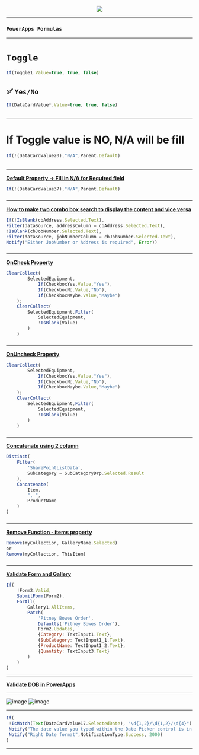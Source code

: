 <p align="center">
<img src="https://user-images.githubusercontent.com/19554935/66256981-bc639e80-e761-11e9-8f6c-03e461718035.png"/>
  </p>
  
  
***
### `PowerApps Formulas`
***
##
# `Toggle` #
```JavaScript
If(Toggle1.Value=true, true, false)
```
##
## :white_check_mark: `Yes/No` ##
```JavaScript
If(DataCardValue*.Value=true, true, false)
```
##
***
##
# If Toggle value is NO, N/A will be fill #
```JavaScript
If(!(DataCardValue20),"N/A",Parent.Default)
```
##
***
<b><u>Default Property → Fill in N/A for Required field</u></b>
```JavaScript
If(!(DataCardValue37),"N/A",Parent.Default)
```
###
***
<b><u>How to make two combo box search to display the content and vice versa</u></b>
```JavaScript
If(!IsBlank(cbAddress.Selected.Text), 
Filter(dataSource, addressColumn = cbAddress.Selected.Text), 
!IsBlank(cbJobNumber.Selected.Text), 
Filter(dataSource, jobNumberColumn = cbJobNumber.Selected.Text),
Notify("Either JobNumber or Address is required", Error))
```
###
***
<b><u>OnCheck Property </u></b>
```JavaScript
ClearCollect(
    	SelectedEquipment,
    		If(CheckboxYes.Value,"Yes"),
    		If(CheckboxNo.Value,"No"),
    		If(CheckboxMaybe.Value,"Maybe")
    );
    ClearCollect(
    	SelectedEquipment,Filter(
    		SelectedEquipment,
    		!IsBlank(Value)
    	)
    )
```
###
***
<b><u>OnUncheck Property </u></b>
```JavaScript
ClearCollect(
    	SelectedEquipment,
    		If(CheckboxYes.Value,"Yes"),
    		If(CheckboxNo.Value,"No"),
    		If(CheckboxMaybe.Value,"Maybe")
    );
    ClearCollect(
    	SelectedEquipment,Filter(
    		SelectedEquipment,
    		!IsBlank(Value)
    	)
    )
```
###
***
<b><u>Concatenate using 2 column </u></b>
```JavaScript
Distinct(
    Filter(
        'SharePointListData',
        SubCategory = SubCategoryDrp.Selected.Result
    ),
    Concatenate(
        Item,
        ", ",
        ProductName
    )
)
```
###
***
<b><u>Remove Function - items property </u></b>
```JavaScript
Remove(myCollection, GalleryName.Selected)
or
Remove(myCollection, ThisItem)
```
###
***
<b><u>Validate Form and Gallery </u></b>
```JavaScript
If(
    !Form2.Valid,
    SubmitForm(Form2),
    ForAll(
        Gallery1.AllItems,
        Patch(
            'Pitney Bowes Order',
            Defaults('Pitney Bowes Order'),
            Form2.Updates,
            {Category: TextInput1.Text},
            {SubCategory: TextInput1_1.Text},
            {ProductName: TextInput1_2.Text},
            {Quantity: TextInput3.Text}
        )
    )
)
```
***
<b><u>Validate DOB in PowerApps</u></b>
***
![image](https://user-images.githubusercontent.com/19554935/83313399-0b27e200-a1e4-11ea-9098-03c6a1dbc0f8.png)
![image](https://user-images.githubusercontent.com/19554935/83313439-2bf03780-a1e4-11ea-9fad-cb3afdf87cf2.png)
***
  ```Javascript
  If(
   !IsMatch(Text(DataCardValue17.SelectedDate), "\d{1,2}/\d{1,2}/\d{4}") || Value(First(Split(Text(DataCardValue17.SelectedDate), "/")).Result)>12 || Value(Last(FirstN(Split(Text(DataCardValue17.SelectedDate), "/"))).Result)>31, 
   Notify("The date value you typed within the Date Picker control is in wrong format. The correct format is mm/dd/yyyy.", NotificationType.Error), 
   Notify("Right Date format",NotificationType.Success, 2000)
)
```
***
